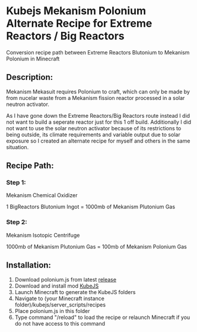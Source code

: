 # Kubejs Mekanism Polonium Alternate Recipe for Extreme Reactors / Big Reactors
 Conversion recipe path between Extreme Reactors Blutonium to Mekanism Polonium in Minecraft

## Description:
Mekanism Mekasuit requires Polonium to craft, which can only be made by from nucelar waste from a Mekanism fission reactor processed in a solar neutron activator. 

As I have gone down the Extreme Reactors/Big Reactors route instead I did not want to build a seperate reactor just for this 1 off build. Additionally I did not want to use the solar neutron activator because of its restrictions to being outside, its climate requirements and variable output due to solar exposure so I created an alternate recipe for myself and others in the same situation.

 ## Recipe Path:

 ### Step 1:
Mekanism Chemical Oxidizer

1 BigReactors Blutonium Ingot = 1000mb of Mekanism Plutonium Gas

### Step 2:
Mekanism Isotopic Centrifuge

1000mb of Mekanism Plutonium Gas = 100mb of Mekanism Polonium Gas

## Installation:
1. Download polonium.js from latest [release](https://github.com/Fenris42/Kubejs_Polonium_Recipe/releases)
2. Download and install mod [KubeJS](https://www.curseforge.com/minecraft/mc-mods/kubejs)
3. Launch Minecraft to generate the KubeJS folders
4. Navigate to (your Minecraft instance folder)/kubejs/server_scripts/recipes
5. Place polonium.js in this folder
6. Type command "/reload" to load the recipe or relaunch Minecraft if you do not have access to this command
